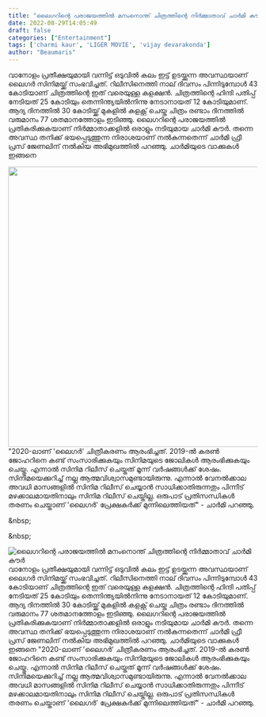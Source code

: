 ```yaml
---
title: "ലൈഗറിന്റെ പരാജയത്തിൽ മനംനൊന്ത് ചിത്രത്തിന്റെ നിർമ്മാതാവ് ചാർമി കൗർ"
date: 2022-08-29T14:05:49
draft: false
categories: ["Entertainment"]
tags: ['charmi kaur', 'LIGER MOVIE', 'vijay devarakonda']
author: "Beaumaris"
---
```


വാനോളം പ്രതീക്ഷയുമായി വന്നിട്ട് ഒടുവിൽ കലം ഇട്ട് ഉടയ്ക്കുന്ന അവസ്ഥയാണ് ലൈഗർ സിനിമയ്ക്ക് സംഭവിച്ചത്. റിലീസിനെത്തി നാല് ദിവസം പിന്നിടുമ്പോള്‍ 43 കോടിയാണ് ചിത്രത്തിന്റെ ഇത് വരെയുള്ള കളക്ഷന്‍. ചിത്രത്തിന്റെ ഹിന്ദി പതിപ്പ് നേടിയത് 25 കോടിയും തെന്നിന്ത്യയില്‍നിന്നു നേടാനായത് 12 കോടിയുമാണ്. ആദ്യ ദിനത്തില്‍ 30 കോടിയ്ക്ക് മുകളില്‍ കളക്റ്റ് ചെയ്ത ചിത്രം രണ്ടാം ദിനത്തില്‍ വരുമാനം 77 ശതമാനത്തോളം ഇടിഞ്ഞു. ലൈഗറിന്റെ പരാജയത്തിൽ പ്രതികരിക്കുകയാണ് നിർമ്മാതാക്കളിൽ ഒരാളും നടിയുമായ ചാര്‍മി കൗര്‍. തന്നെ അവസ്ഥ തനിക്ക് ഭയപ്പെടുത്തുന്ന നിരാശയാണ് നൽകുന്നതെന്ന് ചാർമി ഫ്രീ പ്രസ് ജേണലിന് നല്‍കിയ അഭിമുഖത്തില്‍ പറഞ്ഞു. ചാർമിയുടെ വാക്കുകൾ ഇങ്ങനെ

<img class="wp-image-348938 aligncenter" src="https://cdn.boolokam.com/articles/2022/08/fw2222-1.jpg" alt="" width="943" height="566" />"2020-ലാണ് 'ലൈഗര്‍' ചിത്രീകരണം ആരംഭിച്ചത്. 2019-ല്‍ കരണ്‍ ജോഹറിനെ കണ്ട് സംസാരിക്കുകയും സിനിമയുടെ ജോലികള്‍ ആരംഭിക്കുകയും ചെയ്തു. എന്നാല്‍ സിനിമ റിലീസ് ചെയ്തത് മൂന്ന് വര്‍ഷങ്ങള്‍ക്ക് ശേഷം. സിനിമയെക്കുറിച്ച് നല്ല ആത്മവിശ്വാസമുണ്ടായിരുന്നു. എന്നാല്‍ വേനല്‍ക്കാല അവധി മാസങ്ങളില്‍ സിനിമ റിലീസ് ചെയ്യാന്‍ സാധിക്കാതിരുന്നതും പിന്നീട് മഴക്കാലമായതിനാലും സിനിമ റിലീസ് ചെയ്തില്ല. ഒരുപാട് പ്രതിസന്ധികള്‍ തരണം ചെയ്താണ് 'ലൈഗര്‍' പ്രേക്ഷകര്‍ക്ക് മുന്നിലെത്തിയത്" - ചാര്‍മി പറഞ്ഞു.

&amp;nbsp;

&amp;nbsp;


![ലൈഗറിന്റെ പരാജയത്തിൽ മനംനൊന്ത് ചിത്രത്തിന്റെ നിർമ്മാതാവ് ചാർമി കൗർ](https://cdn.boolokam.com/articles/2022/08/fw2222-1.jpg)വാനോളം പ്രതീക്ഷയുമായി വന്നിട്ട് ഒടുവിൽ കലം ഇട്ട് ഉടയ്ക്കുന്ന അവസ്ഥയാണ് ലൈഗർ സിനിമയ്ക്ക് സംഭവിച്ചത്. റിലീസിനെത്തി നാല് ദിവസം പിന്നിടുമ്പോള്‍ 43 കോടിയാണ് ചിത്രത്തിന്റെ ഇത് വരെയുള്ള കളക്ഷന്‍. ചിത്രത്തിന്റെ ഹിന്ദി പതിപ്പ് നേടിയത് 25 കോടിയും തെന്നിന്ത്യയില്‍നിന്നു നേടാനായത് 12 കോടിയുമാണ്. ആദ്യ ദിനത്തില്‍ 30 കോടിയ്ക്ക് മുകളില്‍ കളക്റ്റ് ചെയ്ത ചിത്രം രണ്ടാം ദിനത്തില്‍ വരുമാനം 77 ശതമാനത്തോളം ഇടിഞ്ഞു. ലൈഗറിന്റെ പരാജയത്തിൽ പ്രതികരിക്കുകയാണ് നിർമ്മാതാക്കളിൽ ഒരാളും നടിയുമായ ചാര്‍മി കൗര്‍. തന്നെ അവസ്ഥ തനിക്ക് ഭയപ്പെടുത്തുന്ന നിരാശയാണ് നൽകുന്നതെന്ന് ചാർമി ഫ്രീ പ്രസ് ജേണലിന് നല്‍കിയ അഭിമുഖത്തില്‍ പറഞ്ഞു. ചാർമിയുടെ വാക്കുകൾ ഇങ്ങനെ "2020-ലാണ് 'ലൈഗര്‍' ചിത്രീകരണം ആരംഭിച്ചത്. 2019-ല്‍ കരണ്‍ ജോഹറിനെ കണ്ട് സംസാരിക്കുകയും സിനിമയുടെ ജോലികള്‍ ആരംഭിക്കുകയും ചെയ്തു. എന്നാല്‍ സിനിമ റിലീസ് ചെയ്തത് മൂന്ന് വര്‍ഷങ്ങള്‍ക്ക് ശേഷം. സിനിമയെക്കുറിച്ച് നല്ല ആത്മവിശ്വാസമുണ്ടായിരുന്നു. എന്നാല്‍ വേനല്‍ക്കാല അവധി മാസങ്ങളില്‍ സിനിമ റിലീസ് ചെയ്യാന്‍ സാധിക്കാതിരുന്നതും പിന്നീട് മഴക്കാലമായതിനാലും സിനിമ റിലീസ് ചെയ്തില്ല. ഒരുപാട് പ്രതിസന്ധികള്‍ തരണം ചെയ്താണ് 'ലൈഗര്‍' പ്രേക്ഷകര്‍ക്ക് മുന്നിലെത്തിയത്" - ചാര്‍മി പറഞ്ഞു. &nbsp; &nbsp;
